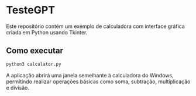 # TesteGPT

Este repositório contém um exemplo de calculadora com interface gráfica criada em Python usando Tkinter.

## Como executar

```bash
python3 calculator.py
```

A aplicação abrirá uma janela semelhante à calculadora do Windows, permitindo realizar operações básicas como soma, subtração, multiplicação e divisão.
